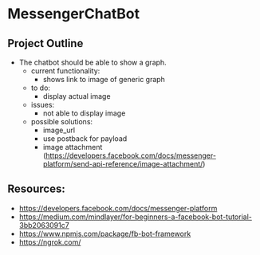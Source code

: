 # MessengerChatBot

## Project Outline
- The chatbot should be able to show a graph.
    - current functionality:
        - shows link to image of generic graph
    - to do:
        - display actual image
    - issues:
        - not able to display image
    - possible solutions:
        - image_url
        - use postback for payload
        - image attachment (https://developers.facebook.com/docs/messenger-platform/send-api-reference/image-attachment/)


## Resources:
- https://developers.facebook.com/docs/messenger-platform
- https://medium.com/mindlayer/for-beginners-a-facebook-bot-tutorial-3bb2063091c7
- https://www.npmjs.com/package/fb-bot-framework
- https://ngrok.com/
